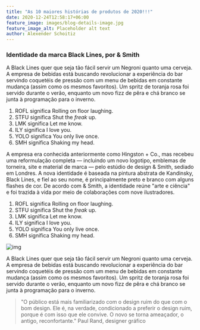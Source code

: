 ```yaml
---
title: "As 10 maiores histórias de produtos de 2020!!!"
date: 2020-12-24T12:58:17+06:00
feature_image: images/blog-details-image.jpg
feature_image_alt: Placeholder alt text
author: Alexender Schoitiz
---
```


### Identidade da marca Black Lines, por & Smith

A Black Lines quer que seja tão fácil servir um Negroni quanto uma cerveja. A empresa de bebidas está buscando
revolucionar a experiência do bar servindo coquetéis de pressão com um menu de bebidas em constante mudança (assim como
os mesmos favoritos). Um spritz de toranja rosa foi servido durante o verão, enquanto um novo fizz de pêra e chá branco
se junta à programação para o inverno.

1. ROFL significa Rolling on floor laughing.
2. STFU significa Shut the _freak_ up.
3. LMK significa Let me know.
4. ILY significa I love you.
5. YOLO significa You only live once.
6. SMH significa Shaking my head.

A empresa era conhecida anteriormente como Hingston + Co., mas recebeu uma reformulação completa — incluindo um novo
logotipo, emblemas de torneira, site e material de marca — pelo estúdio de design & Smith, sediado em Londres. A nova
identidade é baseada na pintura abstrata de Kandinsky, Black Lines, e fiel ao seu nome, é principalmente preto e branco
com alguns flashes de cor. De acordo com & Smith, a identidade reúne "arte e ciência" e foi trazida à vida por meio de
colaborações com nove ilustradores.

1. ROFL significa Rolling on floor laughing.
2. STFU significa Shut the _freak_ up.
3. LMK significa Let me know.
4. ILY significa I love you.
5. YOLO significa You only live once.
6. SMH significa Shaking my head.

![img](https://user-images.githubusercontent.com/16266381/71399826-2009b380-264f-11ea-9bc3-59d7fa9a9994.jpg)

A Black Lines quer que seja tão fácil servir um Negroni quanto uma cerveja. A empresa de bebidas está buscando
revolucionar a experiência do bar servindo coquetéis de pressão com um menu de bebidas em constante mudança (assim como
os mesmos favoritos). Um spritz de toranja rosa foi servido durante o verão, enquanto um novo fizz de pêra e chá branco
se junta à programação para o inverno.

> "O público está mais familiarizado com o design ruim do que com o bom design. Ele é, na verdade, condicionado a
> preferir o design ruim, porque é com isso que ele convive. O novo se torna ameaçador, o antigo, reconfortante." Paul
> Rand, designer gráfico

